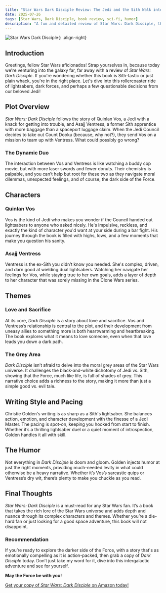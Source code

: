 ```yaml
---
title: "Star Wars Dark Disciple Review: The Jedi and the Sith Walk into a Bar..."
date: 2025-07-26
tags: [Star Wars, Dark Disciple, book review, sci-fi, humor]
description: "A fun and detailed review of Star Wars: Dark Disciple, the book that makes the Force look lighthearted."
---
```


![Star Wars Dark Disciple](https://example.com/star-wars-dark-disciple.jpg){: .align-right}

## Introduction

Greetings, fellow Star Wars aficionados! Strap yourselves in, because today we're venturing into the galaxy far, far away with a review of *Star Wars: Dark Disciple*. If you're wondering whether this book is Sith-tastic or just plain whack, you're in the right place. Let's dive into this rollercoaster ride of lightsabers, dark forces, and perhaps a few questionable decisions from our beloved Jedi!

## Plot Overview

*Star Wars: Dark Disciple* follows the story of Quinlan Vos, a Jedi with a knack for getting into trouble, and Asajj Ventress, a former Sith apprentice with more baggage than a spaceport luggage claim. When the Jedi Council decides to take out Count Dooku (because, why not?), they send Vos on a mission to team up with Ventress. What could possibly go wrong?

### The Dynamic Duo

The interaction between Vos and Ventress is like watching a buddy cop movie, but with more laser swords and fewer donuts. Their chemistry is palpable, and you can’t help but root for these two as they navigate moral dilemmas, unexpected feelings, and of course, the dark side of the Force.

## Characters

### Quinlan Vos

Vos is the kind of Jedi who makes you wonder if the Council handed out lightsabers to anyone who asked nicely. He's impulsive, reckless, and exactly the kind of character you'd want at your side during a bar fight. His journey through the book is filled with highs, lows, and a few moments that make you question his sanity.

### Asajj Ventress

Ventress is the ex-Sith you didn’t know you needed. She's complex, driven, and darn good at wielding dual lightsabers. Watching her navigate her feelings for Vos, while staying true to her own goals, adds a layer of depth to her character that was sorely missing in the Clone Wars series.

## Themes

### Love and Sacrifice

At its core, *Dark Disciple* is a story about love and sacrifice. Vos and Ventress’s relationship is central to the plot, and their development from uneasy allies to something more is both heartwarming and heartbreaking. The book explores what it means to love someone, even when that love leads you down a dark path.

### The Grey Area

*Dark Disciple* isn’t afraid to delve into the moral grey areas of the Star Wars universe. It challenges the black-and-white dichotomy of Jedi vs. Sith, showing that the Force, much like life, is full of shades of grey. This narrative choice adds a richness to the story, making it more than just a simple good vs. evil tale.

## Writing Style and Pacing

Christie Golden's writing is as sharp as a Sith's lightsaber. She balances action, emotion, and character development with the finesse of a Jedi Master. The pacing is spot-on, keeping you hooked from start to finish. Whether it’s a thrilling lightsaber duel or a quiet moment of introspection, Golden handles it all with skill.

## The Humor

Not everything in *Dark Disciple* is doom and gloom. Golden injects humor at just the right moments, providing much-needed levity in what could otherwise be a heavy narrative. Whether it’s Vos’s sarcastic quips or Ventress’s dry wit, there’s plenty to make you chuckle as you read.

## Final Thoughts

*Star Wars: Dark Disciple* is a must-read for any Star Wars fan. It’s a book that takes the rich lore of the Star Wars universe and adds depth and nuance through its complex characters and themes. Whether you’re a die-hard fan or just looking for a good space adventure, this book will not disappoint.

### Recommendation

If you’re ready to explore the darker side of the Force, with a story that's as emotionally compelling as it is action-packed, then grab a copy of *Dark Disciple* today. Don’t just take my word for it, dive into this intergalactic adventure and see for yourself.

**May the Force be with you!**

[Get your copy of *Star Wars: Dark Disciple* on Amazon today!](https://www.amazon.com/dp/B00U6SFUSS)
